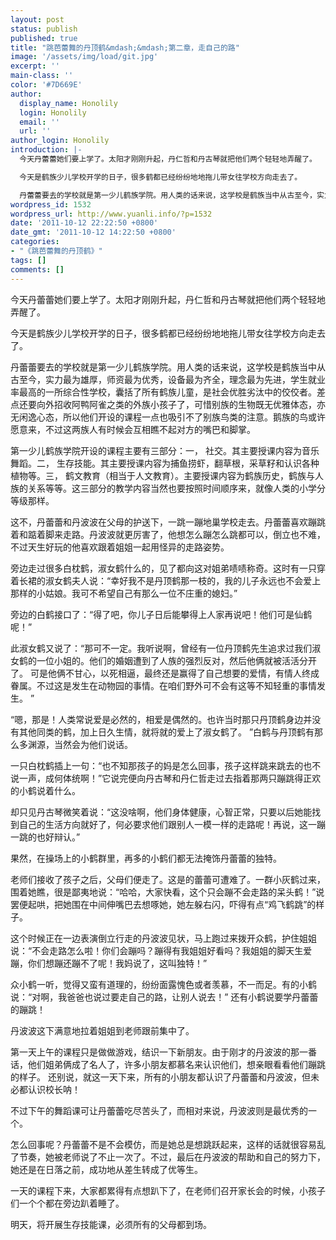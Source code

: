 ```yaml
---
layout: post
status: publish
published: true
title: "跳芭蕾舞的丹顶鹤&mdash;&mdash;第二章，走自己的路"
image: '/assets/img/load/git.jpg'
excerpt: ''
main-class: ''
color: '#7D669E'
author:
  display_name: Honolily
  login: Honolily
  email: ''
  url: ''
author_login: Honolily
introduction: |-
  今天丹蕾蕾她们要上学了。太阳才刚刚升起，丹仁哲和丹古琴就把他们两个轻轻地弄醒了。

  今天是鹤族少儿学校开学的日子，很多鹤都已经纷纷地地拖儿带女往学校方向走去了。

  丹蕾蕾要去的学校就是第一少儿鹤族学院。用人类的话来说，这学校是鹤族当中从古至今，实力最为雄厚，师资最为优秀，设备最为齐全，理念最为先进，学生就业率最高的一所综合性学校，囊括了所有鹤族儿童，是社会优胜劣汰中的佼佼者。差点还要向外招收阿鸭阿雀之类的外族小孩子了，可惜别族的生物既无优雅体态，亦无闲逸心态，所以他们开设的课程一点也吸引不了别族鸟类的注意。鹅族的鸟或许愿意来，不过这两族人有时候会互相瞧不起对方的嘴巴和脚掌。
wordpress_id: 1532
wordpress_url: http://www.yuanli.info/?p=1532
date: '2011-10-12 22:22:50 +0800'
date_gmt: '2011-10-12 14:22:50 +0800'
categories:
- "《跳芭蕾舞的丹顶鹤》"
tags: []
comments: []
---
```

今天丹蕾蕾她们要上学了。太阳才刚刚升起，丹仁哲和丹古琴就把他们两个轻轻地弄醒了。

今天是鹤族少儿学校开学的日子，很多鹤都已经纷纷地地拖儿带女往学校方向走去了。

丹蕾蕾要去的学校就是第一少儿鹤族学院。用人类的话来说，这学校是鹤族当中从古至今，实力最为雄厚，师资最为优秀，设备最为齐全，理念最为先进，学生就业率最高的一所综合性学校，囊括了所有鹤族儿童，是社会优胜劣汰中的佼佼者。差点还要向外招收阿鸭阿雀之类的外族小孩子了，可惜别族的生物既无优雅体态，亦无闲逸心态，所以他们开设的课程一点也吸引不了别族鸟类的注意。鹅族的鸟或许愿意来，不过这两族人有时候会互相瞧不起对方的嘴巴和脚掌。

第一少儿鹤族学院开设的课程主要有三部分：一， 社交。其主要授课内容为音乐舞蹈。二， 生存技能。其主要授课内容为捕鱼捞虾，翻草根，采草籽和认识各种植物等。三， 鹤文教育（相当于人文教育）。主要授课内容为鹤族历史，鹤族与人族的关系等等。这三部分的教学内容当然也要按照时间顺序来，就像人类的小学分等级那样。 

这不，丹蕾蕾和丹波波在父母的护送下，一跳一蹦地巢学校走去。丹蕾蕾喜欢蹦跳着和踮着脚来走路。丹波波就更厉害了，他想怎么蹦怎么跳都可以，倒立也不难，不过天生好玩的他喜欢跟着姐姐一起用怪异的走路姿势。

旁边走过很多白枕鹤，淑女鹤什么的，见了都向这对姐弟啧啧称奇。这时有一只穿着长裙的淑女鹤夫人说：&ldquo;幸好我不是丹顶鹤那一枝的，我的儿子永远也不会爱上那样的小姑娘。我可不希望自己有那么一位不庄重的媳妇。&rdquo;

旁边的白鹤接口了：&ldquo;得了吧，你儿子日后能攀得上人家再说吧！他们可是仙鹤呢！&rdquo;

此淑女鹤又说了：&ldquo;那可不一定。我听说啊，曾经有一位丹顶鹤先生追求过我们淑女鹤的一位小姐的。他们的婚姻遭到了人族的强烈反对，然后他俩就被活活分开了。 可是他俩不甘心，以死相逼，最终还是赢得了自己想要的爱情，有情人终成眷属。不过这是发生在动物园的事情。在咱们野外可不会有这等不知轻重的事情发生。 &rdquo;

&ldquo;嗯，那是！人类常说爱是必然的，相爱是偶然的。也许当时那只丹顶鹤身边并没有其他同类的鹤，加上日久生情，就将就的爱上了淑女鹤了。 &rdquo;白鹤与丹顶鹤有那么多渊源，当然会为他们说话。

一只白枕鹤插上一句：&ldquo;也不知那孩子的妈是怎么回事，孩子这样跳来跳去的也不说一声，成何体统啊！&rdquo;它说完便向丹古琴和丹仁哲走过去指着那两只蹦跳得正欢的小鹤说着什么。 

却只见丹古琴微笑着说：&ldquo;这没啥啊，他们身体健康，心智正常，只要以后她能找到自己的生活方向就好了，何必要求他们跟别人一模一样的走路呢！再说，这一蹦一跳的也好辩认。&rdquo;

果然，在操场上的小鹤群里，再多的小鹤们都无法掩饰丹蕾蕾的独特。 

老师们接收了孩子之后，父母们便走了。这是的蕾蕾可遭难了。一群小灰鹤过来，围着她瞧，很是鄙夷地说：&ldquo;哈哈，大家快看，这个只会蹦不会走路的呆头鹤！&rdquo;说罢便起哄，把她围在中间伸嘴巴去想啄她，她左躲右闪，吓得有点&ldquo;鸡飞鹤跳&rdquo;的样子。

这个时候正在一边表演倒立行走的丹波波见状，马上跑过来拨开众鹤，护住姐姐说：&ldquo;不会走路怎么啦！你们会蹦吗？蹦得有我姐姐好看吗？我姐姐的脚天生爱蹦，你们想蹦还蹦不了呢！我妈说了，这叫独特！&rdquo;

众小鹤一听，觉得又蛮有道理的，纷纷面露愧色或者羡慕，不一而足。有的小鹤说：&ldquo;对啊，我爸爸也说过要走自己的路，让别人说去！&rdquo; 还有小鹤说要学丹蕾蕾的蹦跳！

丹波波这下满意地拉着姐姐到老师跟前集中了。

第一天上午的课程只是做做游戏，结识一下新朋友。由于刚才的丹波波的那一番话，他们姐弟俩成了名人了，许多小朋友都慕名来认识他们，想亲眼看看他们蹦跳的样子。 还别说，就这一天下来，所有的小朋友都认识了丹蕾蕾和丹波波，但未必都认识校长呐！

不过下午的舞蹈课可让丹蕾蕾吃尽苦头了，而相对来说，丹波波则是最优秀的一个。

怎么回事呢？丹蕾蕾不是不会模仿，而是她总是想跳跃起来，这样的话就很容易乱了节奏，她被老师说了不止一次了。不过，最后在丹波波的帮助和自己的努力下，她还是在日落之前，成功地从差生转成了优等生。

一天的课程下来，大家都累得有点想趴下了，在老师们召开家长会的时候，小孩子们一个个都在旁边趴着睡了。

明天，将开展生存技能课，必须所有的父母都到场。


